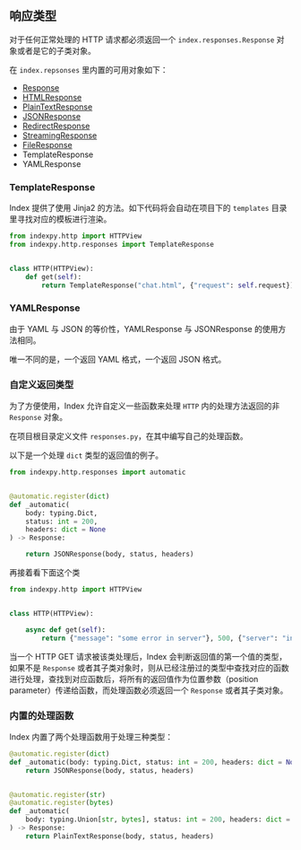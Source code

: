 ## 响应类型

对于任何正常处理的 HTTP 请求都必须返回一个 `index.responses.Response` 对象或者是它的子类对象。

在 `index.repsonses` 里内置的可用对象如下：

* [Response](https://www.starlette.io/responses/#response)
* [HTMLResponse](https://www.starlette.io/responses/#htmlresponse)
* [PlainTextResponse](https://www.starlette.io/responses/#plaintextresponse)
* [JSONResponse](https://www.starlette.io/responses/#jsonresponse)
* [RedirectResponse](https://www.starlette.io/responses/#redirectresponse)
* [StreamingResponse](https://www.starlette.io/responses/#streamingresponse)
* [FileResponse](https://www.starlette.io/responses/#fileresponse)
* TemplateResponse
* YAMLResponse

### TemplateResponse

Index 提供了使用 Jinja2 的方法。如下代码将会自动在项目下的 `templates` 目录里寻找对应的模板进行渲染。

```python
from indexpy.http import HTTPView
from indexpy.http.responses import TemplateResponse


class HTTP(HTTPView):
    def get(self):
        return TemplateResponse("chat.html", {"request": self.request})
```

### YAMLResponse

由于 YAML 与 JSON 的等价性，YAMLResponse 与 JSONResponse 的使用方法相同。

唯一不同的是，一个返回 YAML 格式，一个返回 JSON 格式。

### 自定义返回类型

为了方便使用，Index 允许自定义一些函数来处理 `HTTP` 内的处理方法返回的非 `Response` 对象。

在项目根目录定义文件 `responses.py`，在其中编写自己的处理函数。

以下是一个处理 `dict` 类型的返回值的例子。

```python
from indexpy.http.responses import automatic


@automatic.register(dict)
def _automatic(
    body: typing.Dict,
    status: int = 200,
    headers: dict = None
) -> Response:

    return JSONResponse(body, status, headers)
```

再接着看下面这个类

```python
from indexpy.http import HTTPView


class HTTP(HTTPView):

    async def get(self):
        return {"message": "some error in server"}, 500, {"server": "index.py"}
```

当一个 HTTP GET 请求被该类处理后，Index 会判断返回值的第一个值的类型，如果不是 `Response` 或者其子类对象时，则从已经注册过的类型中查找对应的函数进行处理，查找到对应函数后，将所有的返回值作为位置参数（position parameter）传递给函数，而处理函数必须返回一个 `Response` 或者其子类对象。

### 内置的处理函数

Index 内置了两个处理函数用于处理三种类型：

```python
@automatic.register(dict)
def _automatic(body: typing.Dict, status: int = 200, headers: dict = None) -> Response:
    return JSONResponse(body, status, headers)


@automatic.register(str)
@automatic.register(bytes)
def _automatic(
    body: typing.Union[str, bytes], status: int = 200, headers: dict = None
) -> Response:
    return PlainTextResponse(body, status, headers)
```
